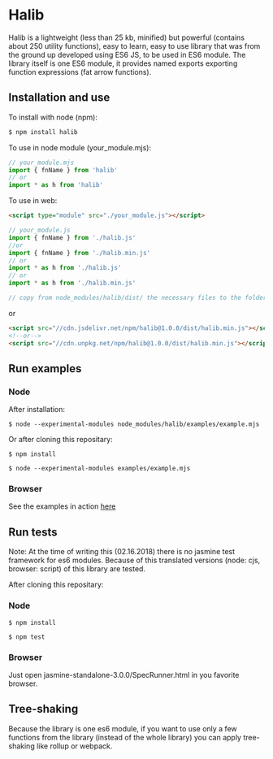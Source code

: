 # Halib

Halib is a lightweight (less than 25 kb, minified) but powerful (contains about 250 utility functions),
easy to learn, easy to use library
that was from the ground up developed using ES6 JS, to be used in ES6 module. The library itself
is one ES6 module, it provides named exports exporting function expressions (fat arrow functions).


## Installation and use

To install with node (npm):
```bash
$ npm install halib
```

To use in node module (your_module.mjs):
```javascript
// your_module.mjs
import { fnName } from 'halib'
// or
import * as h from 'halib'
```

To use in web:
```html
<script type="module" src="./your_module.js"></script>
```
```javascript
// your_module.js
import { fnName } from './halib.js'
//or
import { fnName } from './halib.min.js'
// or
import * as h from './halib.js'
// or
import * as h from './halib.min.js'
```

```javascript
// copy from node_modules/halib/dist/ the necessary files to the folder of your_module.js 
```
or
```html
<script src="//cdn.jsdelivr.net/npm/halib@1.0.0/dist/halib.min.js"></script>
<!--or-->
<script src="//cdn.unpkg.net/npm/halib@1.0.0/dist/halib.min.js"></script>
```


## Run examples

### Node

After installation:
```
$ node --experimental-modules node_modules/halib/examples/example.mjs
```
Or after cloning this repositary:
```
$ npm install
```
```
$ node --experimental-modules examples/example.mjs
```

### Browser

See the examples in action [here](http://mts.nhely.hu)

## Run tests
Note: At the time of writing this (02.16.2018) there is no jasmine test framework for es6 modules.
Because of this translated versions (node: cjs, browser: script) of this library are tested.


After cloning this repositary:
### Node
```
$ npm install
```
```
$ npm test
```

### Browser
Just open jasmine-standalone-3.0.0/SpecRunner.html in you favorite browser.


## Tree-shaking

Because the library is one es6 module, if you want to use only a few functions
from the library (instead of the whole library) you can apply tree-shaking like rollup or webpack.
